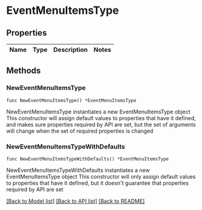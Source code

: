 # EventMenuItemsType

## Properties

Name | Type | Description | Notes
------------ | ------------- | ------------- | -------------

## Methods

### NewEventMenuItemsType

`func NewEventMenuItemsType() *EventMenuItemsType`

NewEventMenuItemsType instantiates a new EventMenuItemsType object
This constructor will assign default values to properties that have it defined,
and makes sure properties required by API are set, but the set of arguments
will change when the set of required properties is changed

### NewEventMenuItemsTypeWithDefaults

`func NewEventMenuItemsTypeWithDefaults() *EventMenuItemsType`

NewEventMenuItemsTypeWithDefaults instantiates a new EventMenuItemsType object
This constructor will only assign default values to properties that have it defined,
but it doesn't guarantee that properties required by API are set


[[Back to Model list]](../README.md#documentation-for-models) [[Back to API list]](../README.md#documentation-for-api-endpoints) [[Back to README]](../README.md)


